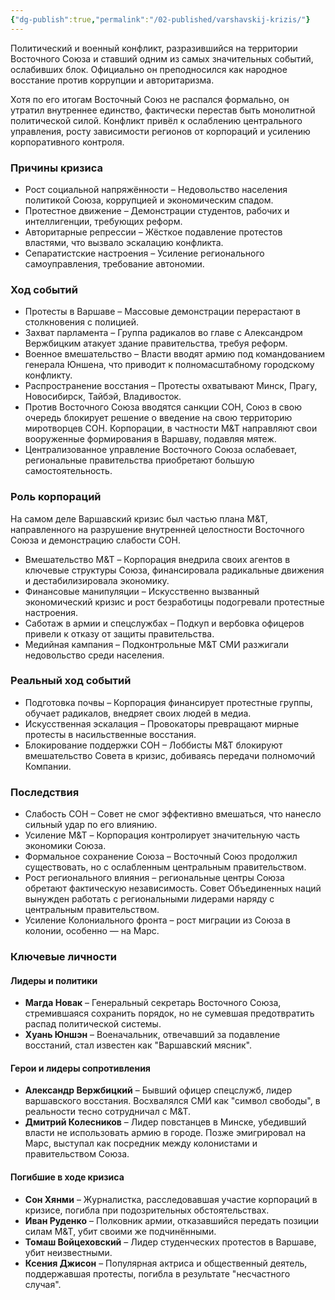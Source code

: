 ```yaml
---
{"dg-publish":true,"permalink":"/02-published/varshavskij-krizis/"}
---
```


Политический и военный конфликт, разразившийся на территории Восточного Союза и ставший одним из самых значительных событий, ослабивших блок. Официально он преподносился как народное восстание против коррупции и авторитаризма.

Хотя по его итогам Восточный Союз не распался формально, он утратил внутреннее единство, фактически перестав быть монолитной политической силой. Конфликт привёл к ослаблению центрального управления, росту зависимости регионов от корпораций и усилению корпоративного контроля.

### Причины кризиса

- Рост социальной напряжённости – Недовольство населения политикой Союза, коррупцией и экономическим спадом.
- Протестное движение – Демонстрации студентов, рабочих и интеллигенции, требующих реформ.
- Авторитарные репрессии – Жёсткое подавление протестов властями, что вызвало эскалацию конфликта.
- Сепаратистские настроения – Усиление регионального самоуправления, требование автономии.

### Ход событий

- Протесты в Варшаве – Массовые демонстрации перерастают в столкновения с полицией.
- Захват парламента – Группа радикалов во главе с Александром Вержбицким атакует здание правительства, требуя реформ.
- Военное вмешательство – Власти вводят армию под командованием генерала Юншена, что приводит к полномасштабному городскому конфликту.
- Распространение восстания – Протесты охватывают Минск, Прагу, Новосибирск, Тайбэй, Владивосток.
- Против Восточного Союза вводятся санкции СОН, Союз в свою очередь блокирует решение о введение на свою территорию миротворцев СОН. Корпорации, в частности M&T направляют свои вооруженные формирования в Варшаву, подавляя мятеж. 
- Централизованное управление Восточного Союза ослабевает, региональные правительства приобретают большую самостоятельность.
### Роль корпораций

На самом деле Варшавский кризис был частью плана M&T, направленного на разрушение внутренней целостности Восточного Союза и демонстрацию слабости СОН.

- Вмешательство M&T – Корпорация внедрила своих агентов в ключевые структуры Союза, финансировала радикальные движения и дестабилизировала экономику.
- Финансовые манипуляции – Искусственно вызванный экономический кризис и рост безработицы подогревали протестные настроения.
- Саботаж в армии и спецслужбах – Подкуп и вербовка офицеров привели к отказу от защиты правительства.
- Медийная кампания – Подконтрольные M&T СМИ разжигали недовольство среди населения.

### Реальный ход событий

- Подготовка почвы – Корпорация финансирует протестные группы, обучает радикалов, внедряет своих людей в медиа.
- Искусственная эскалация – Провокаторы превращают мирные протесты в насильственные восстания.
- Блокирование поддержки СОН – Лоббисты M&T блокируют вмешательство Совета в кризис, добиваясь передачи полномочий Компании.

### Последствия

- Слабость СОН – Совет не смог эффективно вмешаться, что нанесло сильный удар по его влиянию.
- Усиление M&T – Корпорация контролирует значительную часть экономики Союза.
- Формальное сохранение Союза – Восточный Союз продолжил существовать, но с ослабленным центральным правительством.
- Рост регионального влияния – региональные центры Союза обретают фактическую независимость. Совет Объединенных наций вынужден работать с региональными лидерами наряду с центральным правительством.
- Усиление Колониального фронта – рост миграции из Союза в колонии, особенно — на Марс. 

### Ключевые личности

#### Лидеры и политики

- **Магда Новак** – Генеральный секретарь Восточного Союза, стремившаяся сохранить порядок, но не сумевшая предотвратить распад политической системы.
- **Хуань Юншэн** – Военачальник, отвечавший за подавление восстаний, стал известен как "Варшавский мясник".

#### Герои и лидеры сопротивления

- **Александр Вержбицкий** – Бывший офицер спецслужб, лидер варшавского восстания. Восхвалялся СМИ как "символ свободы", в реальности тесно сотрудничал с M&T.
- **Дмитрий Колесников** – Лидер повстанцев в Минске, убедивший власти не использовать армию в городе. Позже эмигрировал на Марс, выступал как посредник между колонистами и правительством Союза.

#### Погибшие в ходе кризиса

- **Сон Хянми** – Журналистка, расследовавшая участие корпораций в кризисе, погибла при подозрительных обстоятельствах.
- **Иван Руденко** – Полковник армии, отказавшийся передать позиции силам M&T, убит своими же подчинёнными.
- **Томаш Войцеховский** – Лидер студенческих протестов в Варшаве, убит неизвестными.
- **Ксения Джисон** – Популярная актриса и общественный деятель, поддержавшая протесты, погибла в результате "несчастного случая".